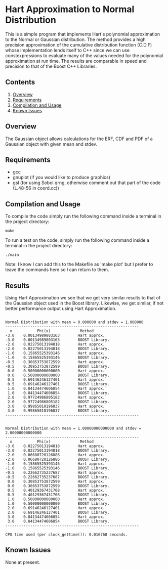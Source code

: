 # Hart Approximation to Normal Distribution

This is a simple program that implements Hart's polynomial approximation to the Normal or Gaussian
distribution. The method provides a high precision approximation of the cumulative distribution
function (C.D.F) whose implementation lends itself to C++ since we can use constexpressions to evaluate
many of the values needed for the polynomial approximation at run time. The results are comparable in 
speed and precision to that of the Boost C++ Libraries.

## Contents

1. [Overview](#overview)
2. [Requirements](#requirements)
3. [Compilation and Usage](#compilation-and-usage)
4. [Known Issues](#known-issues)

## Overview

The Gaussian object allows calculations for the ERF, CDF and PDF of a Gaussian object with given mean
and stdev.


## Requirements

- gcc
- gnuplot (if you would like to produce graphics)
- gsl (for using Sobol qrng, otherwise comment out that part of the code (L.48-56 in coord.cc))

## Compilation and Usage

To compile the code simply run the following command inside a terminal in the project directory:

```shell
make
```

To run a test on the code, simply run the following command inside a terminal in the project directory:

```shell
./main
```

Note: I know I can add this to the Makefile as 'make plot' but I prefer to leave the commands here so I can return to them.

## Results

Using Hart Approximation we see that we get very similar results to that of the Gaussian object used in the
Boost library. Likewise, we get similar, if not better performance output using Hart Approximation.

```shell

Normal Distribution with mean = 0.000000 and stdev = 1.000000
-----------------------------------------------------------
  x           Phi(x)             Method 
-3.0    0.00134989803163        Hart approx.
-3.0    0.00134989803163        BOOST Library.
-2.0    0.02275013194818        Hart approx.
-2.0    0.02275013194818        BOOST Library.
-1.0    0.15865525393146        Hart approx.
-1.0    0.15865525393146        BOOST Library.
-0.5    0.30853753872599        Hart approx.
-0.5    0.30853753872599        BOOST Library.
 0.0    0.50000000000000        Hart approx.
 0.0    0.50000000000000        BOOST Library.
 0.5    0.69146246127401        Hart approx.
 0.5    0.69146246127401        BOOST Library.
 1.0    0.84134474606854        Hart approx.
 1.0    0.84134474606854        BOOST Library.
 2.0    0.97724986805182        Hart approx.
 2.0    0.97724986805182        BOOST Library.
 3.0    0.99865010196837        Hart approx.
 3.0    0.99865010196837        BOOST Library.
-----------------------------------------------------------


Normal Distribution with mean = 1.00000000000000 and stdev = 2.00000000000000
-----------------------------------------------------------
  x           Phi(x)             Method 
-3.0    0.02275013194818        Hart approx.
-3.0    0.02275013194818        BOOST Library.
-2.0    0.06680720126886        Hart approx.
-2.0    0.06680720126886        BOOST Library.
-1.0    0.15865525393146        Hart approx.
-1.0    0.15865525393146        BOOST Library.
-0.5    0.22662735237687        Hart approx.
-0.5    0.22662735237687        BOOST Library.
 0.0    0.30853753872599        Hart approx.
 0.0    0.30853753872599        BOOST Library.
 0.5    0.40129367431708        Hart approx.
 0.5    0.40129367431708        BOOST Library.
 1.0    0.50000000000000        Hart approx.
 1.0    0.50000000000000        BOOST Library.
 2.0    0.69146246127401        Hart approx.
 2.0    0.69146246127401        BOOST Library.
 3.0    0.84134474606854        Hart approx.
 3.0    0.84134474606854        BOOST Library.
-----------------------------------------------------------

CPU time used (per clock_gettime()): 0.016768 seconds.

```

## Known Issues

None at present.
